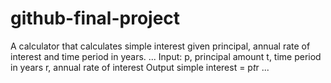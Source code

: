 # github-final-project

A calculator that calculates simple interest given principal, annual rate of interest and time period in years.
...
Input:
   p, principal amount
   t, time period in years
   r, annual rate of interest
Output
   simple interest = p*t*r
...
